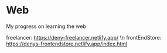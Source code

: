 # Web
My progress on learning the web

freelancer: https://deny-freelancer.netlify.app/ \n
frontEndStore: https://denys-frontendstore.netlify.app/index.html
